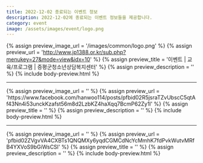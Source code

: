 ```yaml
---
title: 2022-12-02 종료되는 이벤트 정보
description: 2022-12-02에 종료되는 이벤트 정보들을 제공합니다.
category: event
image: /assets/images/event/logo.png
---
```

{% assign preview_image_url = '/images/common/logo.png' %}
{% assign preview_url = 'http://www.jp1388.or.kr/sub.php?menukey=27&mode=view&idx=10' %}
{% assign preview_title = '이벤트 | 교육/프로그램 | 증평군청소년상담복지센터' %}
{% assign preview_description = '' %}
{% include body-preview.html %}
<hr>{% assign preview_image_url = '' %}
{% assign preview_url = 'https://www.facebook.com/hanwoo114/posts/pfbid02R5jsraTZvUbscC5qtAf43Nn4i53unckKzafst56m8d2LzbKZ4haXqq7BcmP62Zy1l' %}
{% assign preview_title = '' %}
{% assign preview_description = '' %}
{% include body-preview.html %}
<hr>{% assign preview_image_url = '' %}
{% assign preview_url = 'pfbid02ZVgvVA4CXBTs1QNQMXy6yqdCGMCdNcYcMmhK7fdPvkWutvMRfB4YXVoS9bGiWsCSl' %}
{% assign preview_title = '' %}
{% assign preview_description = '' %}
{% include body-preview.html %}